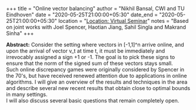 +++
title = "Online vector balancing"
author = "Nikhil Bansal, CWI and TU Eindhoven"
date = "2020-05-25T21:00:00+05:30"
date_end = "2020-05-25T21:00:00+05:30"
location = "<a href="#">Location: Virtual Seminar</a>"
notes = "Based on joint works with Joel Spencer, Haotian Jiang, Sahil Singla and Makrand Sinha"
+++

<b>Abstract:</b>
Consider the setting where vectors in [-1,1]^n  arrive online, and upon the arrival of vector v_t at time t, it must be immediately and irrevocably assigned a sign +1 or -1. The goal is to pick these signs to ensure that the norm of the signed sum of these vectors stays small.
<br>Such online discrepancy games were originally considered by Spencer in the 70's, but have received renewed attention due to applications in online algorithms.  I will give an overview of the results and techniques in the area and describe several new recent results that obtain close to optimal bounds in many settings.
<br>I will also discuss several basic questions that remain completely open.
